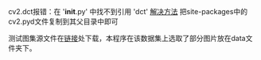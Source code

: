cv2.dct报错：在 '__init__.py' 中找不到引用 'dct'
[解决方法](https://blog.csdn.net/hxm_520/article/details/121172546)
把site-packages中的cv2.pyd文件复制到其父目录中即可

测试图集源文件在[链接](https://www.vcl.fer.hr/comofod/download.html)处下载，本程序在该数据集上选取了部分图片放在data文件夹下。
